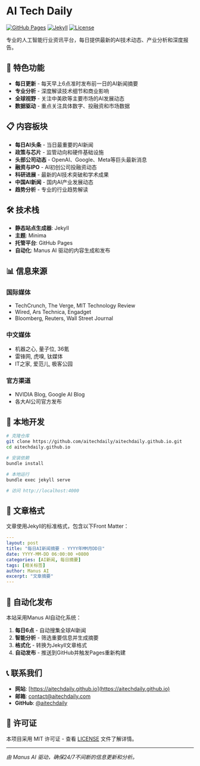 # AI Tech Daily

[![GitHub Pages](https://img.shields.io/badge/GitHub%20Pages-Live-brightgreen)](https://aitechdaily.github.io)
[![Jekyll](https://img.shields.io/badge/Jekyll-4.x-red)](https://jekyllrb.com/)
[![License](https://img.shields.io/badge/License-MIT-blue.svg)](LICENSE)

专业的人工智能行业资讯平台，每日提供最新的AI技术动态、产业分析和深度报告。

## 🚀 特色功能

- **每日更新** - 每天早上6点准时发布前一日的AI新闻摘要
- **专业分析** - 深度解读技术细节和商业影响  
- **全球视野** - 关注中美欧等主要市场的AI发展动态
- **数据驱动** - 重点关注具体数字、投融资和市场数据

## 📋 内容板块

- **每日AI头条** - 当日最重要的AI新闻
- **政策与芯片** - 监管动向和硬件基础设施
- **头部公司动态** - OpenAI、Google、Meta等巨头最新消息
- **融资与IPO** - AI初创公司投融资动态
- **科研进展** - 最新的AI技术突破和学术成果
- **中国AI新闻** - 国内AI产业发展动态
- **趋势分析** - 专业的行业趋势解读

## 🛠️ 技术栈

- **静态站点生成器**: Jekyll
- **主题**: Minima
- **托管平台**: GitHub Pages
- **自动化**: Manus AI 驱动的内容生成和发布

## 📊 信息来源

### 国际媒体
- TechCrunch, The Verge, MIT Technology Review
- Wired, Ars Technica, Engadget
- Bloomberg, Reuters, Wall Street Journal

### 中文媒体
- 机器之心, 量子位, 36氪
- 雷锋网, 虎嗅, 钛媒体
- IT之家, 爱范儿, 极客公园

### 官方渠道
- NVIDIA Blog, Google AI Blog
- 各大AI公司官方发布

## 🔧 本地开发

```bash
# 克隆仓库
git clone https://github.com/aitechdaily/aitechdaily.github.io.git
cd aitechdaily.github.io

# 安装依赖
bundle install

# 本地运行
bundle exec jekyll serve

# 访问 http://localhost:4000
```

## 📝 文章格式

文章使用Jekyll的标准格式，包含以下Front Matter：

```yaml
---
layout: post
title: "每日AI新闻摘要 - YYYY年MM月DD日"
date: YYYY-MM-DD 06:00:00 +0800
categories: [AI新闻, 每日摘要]
tags: [相关标签]
author: Manus AI
excerpt: "文章摘要"
---
```

## 🤖 自动化发布

本站采用Manus AI自动化系统：

1. **每日6点** - 自动搜集全球AI新闻
2. **智能分析** - 筛选重要信息并生成摘要
3. **格式化** - 转换为Jekyll文章格式
4. **自动发布** - 推送到GitHub并触发Pages重新构建

## 📞 联系我们

- **网站**: [https://aitechdaily.github.io](https://aitechdaily.github.io)
- **邮箱**: contact@aitechdaily.com
- **GitHub**: [@aitechdaily](https://github.com/aitechdaily)

## 📄 许可证

本项目采用 MIT 许可证 - 查看 [LICENSE](LICENSE) 文件了解详情。

---

*由 Manus AI 驱动，确保24/7不间断的信息更新和分析。*
